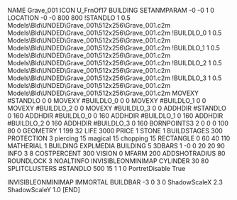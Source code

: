 NAME Grave_001
ICON U_FrnOf17
BUILDING
SETANMPARAM -0 -0 1 0
LOCATION -0 -0 800 800
!STANDLO      1 0.5 Models\Bld\UNDED\Grave_001\512x256\Grave_001.c2m Models\Bld\UNDED\Grave_001\512x256\Grave_001.c2m 
!BUILDLO_0    1 0.5 Models\Bld\UNDED\Grave_001\512x256\Grave_001.c2m Models\Bld\UNDED\Grave_001\512x256\Grave_001.c2m 
!BUILDLO_1    1 0.5 Models\Bld\UNDED\Grave_001\512x256\Grave_001.c2m Models\Bld\UNDED\Grave_001\512x256\Grave_001.c2m 
!BUILDLO_2    1 0.5 Models\Bld\UNDED\Grave_001\512x256\Grave_001.c2m Models\Bld\UNDED\Grave_001\512x256\Grave_001.c2m 
!BUILDLO_3    1 0.5 Models\Bld\UNDED\Grave_001\512x256\Grave_001.c2m Models\Bld\UNDED\Grave_001\512x256\Grave_001.c2m 
MOVEXY #STANDLO   0 0
MOVEXY #BUILDLO_0 0 0
MOVEXY #BUILDLO_1 0 0
MOVEXY #BUILDLO_2 0 0
MOVEXY #BUILDLO_3 0 0
ADDHDIR #STANDLO 0 160
ADDHDIR #BUILDLO_0 0 160
ADDHDIR #BUILDLO_1 0 160
ADDHDIR #BUILDLO_2 0 160
ADDHDIR #BUILDLO_3 0 160
BORNPOINTS3 2 0 0 0 100 80 0
GEOMETRY 1 199 32
LIFE     3000
PRICE 1 STONE 1
BUILDSTAGES 300
PROTECTION 3 piercing 15 magical 15 chopping 15
RECTANGLE    0 60 40 110
MATHERIAL 1 BUILDING
EXPLMEDIA BUILDING 5
3DBARS 1 -0 0 20 20 90
INFO 3 8
COSTPERCENT 300
VISION 0
MFARM 200
ADDSHOTRADIUS 80
ROUNDLOCK 3
NOALTINFO
INVISIBLEONMINIMAP
CYLINDER 30 80
SPLITCLUSTERS #STANDLO 500 15 1 1 0
PortretDisable True

INVISIBLEONMINIMAP
IMMORTAL
BUILDBAR -3 0 3 0
ShadowScaleX 2.3
ShadowScaleY 1.0
[END]
